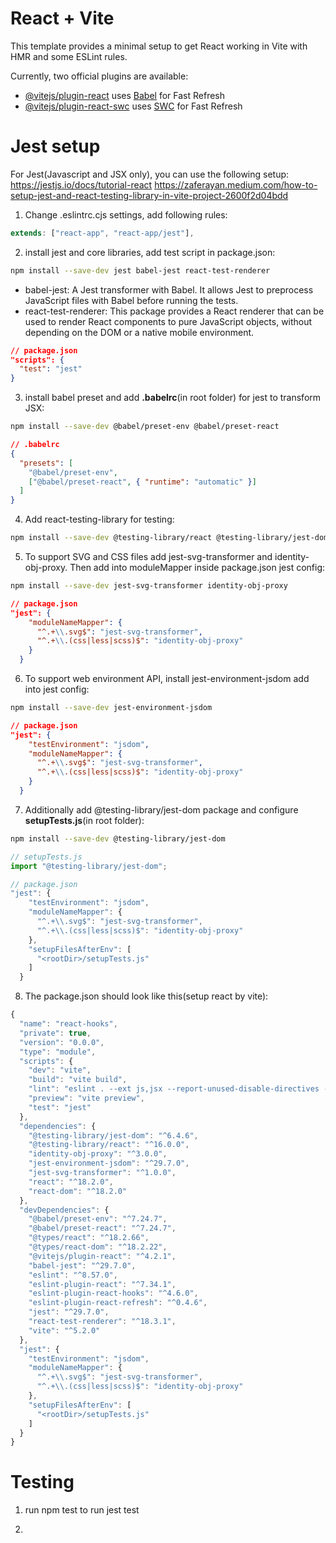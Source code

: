 # React + Vite

This template provides a minimal setup to get React working in Vite with HMR and some ESLint rules.

Currently, two official plugins are available:

- [@vitejs/plugin-react](https://github.com/vitejs/vite-plugin-react/blob/main/packages/plugin-react/README.md) uses [Babel](https://babeljs.io/) for Fast Refresh
- [@vitejs/plugin-react-swc](https://github.com/vitejs/vite-plugin-react-swc) uses [SWC](https://swc.rs/) for Fast Refresh

# Jest setup

For Jest(Javascript and JSX only), you can use the following setup:
https://jestjs.io/docs/tutorial-react
https://zaferayan.medium.com/how-to-setup-jest-and-react-testing-library-in-vite-project-2600f2d04bdd

1. Change .eslintrc.cjs settings, add following rules:

```js
extends: ["react-app", "react-app/jest"],
```

2. install jest and core libraries, add test script in package.json:

```bash
npm install --save-dev jest babel-jest react-test-renderer
```

- babel-jest: A Jest transformer with Babel. It allows Jest to preprocess JavaScript files with Babel before running the tests.
- react-test-renderer: This package provides a React renderer that can be used to render React components to pure JavaScript objects, without depending on the DOM or a native mobile environment.

```json
// package.json
"scripts": {
  "test": "jest"
}
```

3. install babel preset and add **.babelrc**(in root folder) for jest to transform JSX:

```bash
npm install --save-dev @babel/preset-env @babel/preset-react
```

```json
// .babelrc
{
  "presets": [
    "@babel/preset-env",
    ["@babel/preset-react", { "runtime": "automatic" }]
  ]
}
```

4. Add react-testing-library for testing:

```bash
npm install --save-dev @testing-library/react @testing-library/jest-dom
```

5. To support SVG and CSS files add jest-svg-transformer and identity-obj-proxy. Then add into moduleMapper inside package.json jest config:

```bash
npm install --save-dev jest-svg-transformer identity-obj-proxy
```

```json
// package.json
"jest": {
    "moduleNameMapper": {
      "^.+\\.svg$": "jest-svg-transformer",
      "^.+\\.(css|less|scss)$": "identity-obj-proxy"
    }
  }
```

6. To support web environment API, install jest-environment-jsdom add into jest config:

```bash
npm install --save-dev jest-environment-jsdom
```

```json
// package.json
"jest": {
    "testEnvironment": "jsdom",
    "moduleNameMapper": {
      "^.+\\.svg$": "jest-svg-transformer",
      "^.+\\.(css|less|scss)$": "identity-obj-proxy"
    }
  }
```

7. Additionally add @testing-library/jest-dom package and configure **setupTests.js**(in root folder):

```bash
npm install --save-dev @testing-library/jest-dom
```

```js
// setupTests.js
import "@testing-library/jest-dom";
```

```js
// package.json
"jest": {
    "testEnvironment": "jsdom",
    "moduleNameMapper": {
      "^.+\\.svg$": "jest-svg-transformer",
      "^.+\\.(css|less|scss)$": "identity-obj-proxy"
    },
    "setupFilesAfterEnv": [
      "<rootDir>/setupTests.js"
    ]
  }
```

8. The package.json should look like this(setup react by vite):

```js
{
  "name": "react-hooks",
  "private": true,
  "version": "0.0.0",
  "type": "module",
  "scripts": {
    "dev": "vite",
    "build": "vite build",
    "lint": "eslint . --ext js,jsx --report-unused-disable-directives --max-warnings 0",
    "preview": "vite preview",
    "test": "jest"
  },
  "dependencies": {
    "@testing-library/jest-dom": "^6.4.6",
    "@testing-library/react": "^16.0.0",
    "identity-obj-proxy": "^3.0.0",
    "jest-environment-jsdom": "^29.7.0",
    "jest-svg-transformer": "^1.0.0",
    "react": "^18.2.0",
    "react-dom": "^18.2.0"
  },
  "devDependencies": {
    "@babel/preset-env": "^7.24.7",
    "@babel/preset-react": "^7.24.7",
    "@types/react": "^18.2.66",
    "@types/react-dom": "^18.2.22",
    "@vitejs/plugin-react": "^4.2.1",
    "babel-jest": "^29.7.0",
    "eslint": "^8.57.0",
    "eslint-plugin-react": "^7.34.1",
    "eslint-plugin-react-hooks": "^4.6.0",
    "eslint-plugin-react-refresh": "^0.4.6",
    "jest": "^29.7.0",
    "react-test-renderer": "^18.3.1",
    "vite": "^5.2.0"
  },
  "jest": {
    "testEnvironment": "jsdom",
    "moduleNameMapper": {
      "^.+\\.svg$": "jest-svg-transformer",
      "^.+\\.(css|less|scss)$": "identity-obj-proxy"
    },
    "setupFilesAfterEnv": [
      "<rootDir>/setupTests.js"
    ]
  }
}
```

# Testing

1. run npm test to run jest test

2.

